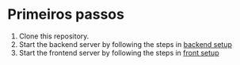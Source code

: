# Primeiros passos
1. Clone this repository.
2. Start the backend server by following the steps in [backend setup](/pp-backend/README.md)
3. Start the frontend server by following the steps in [front setup](/pp-frontend/README.md)

